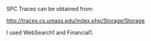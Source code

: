 SPC Traces can be obtained from:

http://traces.cs.umass.edu/index.php/Storage/Storage

I used WebSearch1 and Financial1.
